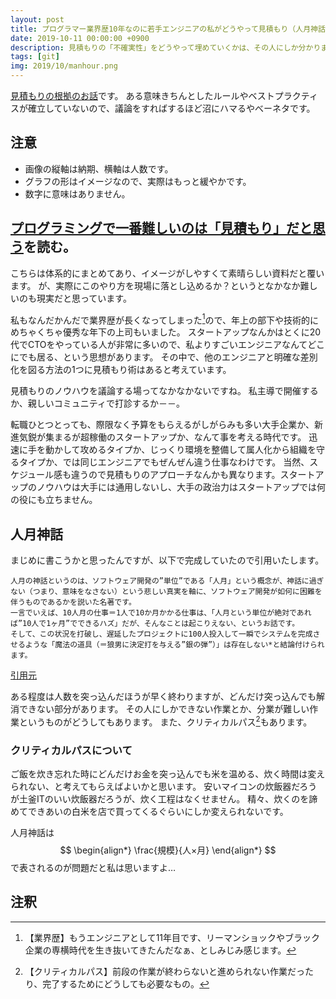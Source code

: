 ```yaml
---
layout: post
title: プログラマー業界歴10年なのに若手エンジニアの私がどうやって見積もり（人月神話）を乗り越えるか
date: 2019-10-11 00:00:00 +0900
description: 見積もりの「不確実性」をどうやって埋めていくかは、その人にしか分かりません。同じ技術者でも「私ならこれぐらい」の感覚が人によって異なります。
tags: [git]
img: 2019/10/manhour.png
---
```

<script src="http://cdn.mathjax.org/mathjax/latest/MathJax.js?config=TeX-AMS-MML_HTMLorMML"></script>

[見積もりの根拠のお話](https://qiita.com/yuno_miyako/items/8678cd542fbb7050e40e)です。
ある意味きちんとしたルールやベストプラクティスが確立していないので、議論をすればするほど沼にハマるやべーネタです。

## 注意
* 画像の縦軸は納期、横軸は人数です。
* グラフの形はイメージなので、実際はもっと緩やかです。
* 数字に意味はありません。

## [プログラミングで一番難しいのは「見積もり」だと思う](https://qiita.com/yuno_miyako/items/8678cd542fbb7050e40e)を読む。
こちらは体系的にまとめてあり、イメージがしやすくて素晴らしい資料だと覆います。
が、実際にこのやり方を現場に落とし込めるか？というとなかなか難しいのも現実だと思っています。

私もなんだかんだで業界歴が長くなってしまった[^1]ので、年上の部下や技術的にめちゃくちゃ優秀な年下の上司もいました。
スタートアップなんかはとくに20代でCTOをやっている人が非常に多いので、私よりすごいエンジニアなんてどこにでも居る、という思想があります。
その中で、他のエンジニアと明確な差別化を図る方法の1つに見積もり術はあると考えています。

見積もりのノウハウを議論する場ってなかなかないですね。
私主導で開催するか、親しいコミュニティで打診するか－－。

転職ひとつとっても、際限なく予算をもらえるがしがらみも多い大手企業か、新進気鋭が集まるが超稼働のスタートアップか、なんて事を考える時代です。
迅速に手を動かして攻めるタイプか、じっくり環境を整備して属人化から組織を守るタイプか、では同じエンジニアでもぜんぜん違う仕事なわけです。
当然、スケジュール感も違うので見積もりのアプローチなんかも異なります。スタートアップのノウハウは大手には通用しないし、大手の政治力はスタートアップでは何の役にも立ちません。

## 人月神話
まじめに書こうかと思ったんですが、以下で完成していたので引用いたします。
```
人月の神話というのは、ソフトウェア開発の”単位”である「人月」という概念が、神話に過ぎない（つまり、意味をなさない）という悲しい真実を軸に、ソフトウェア開発が如何に困難を伴うものであるかを説いた名著です。
一言でいえば、10人月の仕事＝1人で10か月かかる仕事は、「人月という単位が絶対であれば”10人で1ヶ月”でできるハズ」だが、そんなことは起こりえない、というお話です。
そして、この状況を打破し、遅延したプロジェクトに100人投入して一瞬でシステムを完成させるような「魔法の道具（＝狼男に決定打を与える”銀の弾”）」は存在しない*と結論付けられます。
```
[引用元](https://www.gixo.jp/blog/4978/)

ある程度は人数を突っ込んだほうが早く終わりますが、どんだけ突っ込んでも解消できない部分があります。
その人にしかできない作業とか、分業が難しい作業というものがどうしてもあります。
また、クリティカルパス[^2]もあります。

### クリティカルパスについて
ご飯を炊き忘れた時にどんだけお金を突っ込んでも米を温める、炊く時間は変えられない、と考えてもらえばよいかと思います。
安いマイコンの炊飯器だろうが土釜ITのいい炊飯器だろうが、炊く工程はなくせません。
精々、炊くのを諦めてできあいの白米を店で買ってくるぐらいにしか変えられないです。

人月神話は$$
\begin{align*}
\frac{規模}{人×月}
\end{align*}
$$で表されるのが問題だと私は思いますよ…

## 注釈
[^1]: 【業界歴】もうエンジニアとして11年目です、リーマンショックやブラック企業の専横時代を生き抜いてきたんだなぁ、としみじみ感じます。
[^2]: 【クリティカルパス】前段の作業が終わらないと進められない作業だったり、完了するためにどうしても必要なもの。
